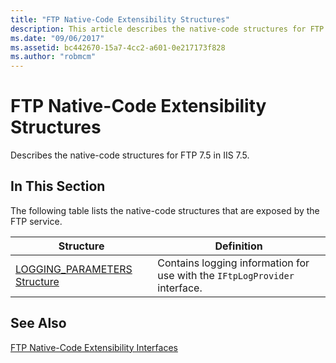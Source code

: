```yaml
---
title: "FTP Native-Code Extensibility Structures"
description: This article describes the native-code structures for FTP 7.5 in IIS 7.5.
ms.date: "09/06/2017"
ms.assetid: bc442670-15a7-4cc2-a601-0e217173f828
ms.author: "robmcm"
---
```


# FTP Native-Code Extensibility Structures

Describes the native-code structures for FTP 7.5 in IIS 7.5. 
 
## In This Section 

The following table lists the native-code structures that are exposed by the FTP service. 
 
|Structure|Definition|
|---|---| 
|[LOGGING_PARAMETERS Structure](../../ftp-extensibility-reference/native-code-api-reference/logging-parameters-structure.md)|Contains logging information for use with the `IFtpLogProvider` interface.| 
 
## See Also 

[FTP Native-Code Extensibility Interfaces](../../ftp-extensibility-reference/native-code-api-reference/ftp-native-code-extensibility-interfaces.md)
